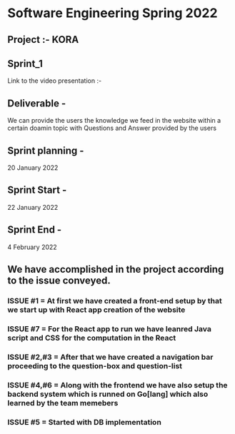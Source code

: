 # Software Engineering Spring 2022

## Project :- KORA

## Sprint_1
Link to the video presentation :-

## Deliverable -
We can provide the users the knowledge we feed in the website within a certain doamin topic with Questions and Answer provided by the users

## Sprint planning -
20 January 2022

## Sprint Start -
22 January 2022

## Sprint End -
4 February 2022 

## We have accomplished in the project according to the issue conveyed.

### ISSUE #1 = At first we have created a front-end setup by that we start up with React app creation of the website
### ISSUE #7 = For the React app to run we have leanred Java script and CSS for the computation in the React
### ISSUE #2,#3 = After that we have created a navigation bar proceeding to the question-box and question-list
### ISSUE #4,#6 = Along with the frontend we have also setup the backend system which is runned on Go[lang] which also learned by the team memebers
### ISSUE #5 = Started with DB implementation
